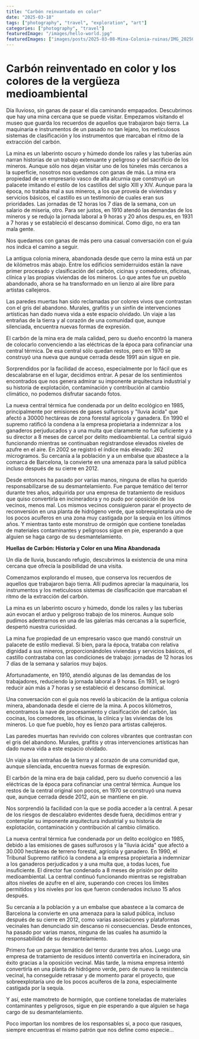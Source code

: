 ```yaml
---
title: "Carbón reinvantado en color"
date: "2025-03-18"
tags: ["photography", "travel", "exploration", "art"]
categories: ["photography", "travel"]
featuredImage: "/images/hello-world.jpg"
featuredImages: ["images/posts/2025-03-08-Mina-Colonia-ruinas/IMG_20250308_121901.webp","images/posts/2025-03-08-Mina-Colonia-ruinas/IMG_20250308_153622.webp"]
---
```

# Carbón reinventado en color y los colores de la vergüeza medioambiental

Día lluvioso, sin ganas de pasar el día caminando empapados. Descubrimos que hay una mina cercana que se puede visitar. 
Empezamos visitando el museo que guarda los recuerdos de aquellos que trabajaron bajo tierra. La maquinaria e instrumentos de un pasado no tan lejano, los meticulosos sistemas de clasificación y los instrumentos que marcaban el ritmo de la extracción del carbón.

La mina es un laberinto oscuro y húmedo donde los raíles y las tuberías aún narran historias de un trabajo extenuante y peligroso y del sacrificio de los mineros. Aunque sólo nos dejan visitar uno de los túneles más cercanos a la superficie, nosotros nos quedamos con ganas de más. 
La mina era propiedad de un empresario vasco de alta alcurnia que construyó un palacete imitando el estilo de los castillos del siglo XIII y XIV. Aunque para la época, no trataba mal a sus mineros, a los que proveía de viviendas y servicios básicos, el castillo es un testimonio de cuales eran sus prioridades. Las jornadas de 12 horas los 7 días de la semana, con un salario de miseria, otro. 
Para ser justos, en 1910 atendó las demandas de los mineros y se redujo la jornada laboral a 9 horas y 20 años despu.es, en 1931 a 7 horas y se estableció el descanso dominical. Como digo, no era tan mala gente.

Nos quedamos con ganas de más pero una casual conversación con el guía nos indica el camino a seguir. 

La antigua colonia minera, abandonada desde que cerro la mina está un par de kilómetros más abajo. Entre los edificios semiderruidos están la nave primer procesado y clasificación del carbón, cicinas y comedores, oficinas, clínica y las propias viviendas de los mineros. Lo que antes fue un pueblo abandonado, ahora se ha transformado en un lienzo al aire libre para artistas callejeros. 

Las paredes muertas han sido reclamadas por colores vivos que contrastan con el gris del abandono. Murales, grafitis y un sinfín de intervenciones artísticas han dado nueva vida a este espacio olvidado.
Un viaje a las entrañas de la tierra y al corazón de una comunidad que, aunque silenciada, encuentra nuevas formas de expresión.

El carbón de la mina era de mala calidad, pero su dueño encontró la manera de colocarlo convenciendo a las eléctricas de la época para cofinanciar una central térmica. De esa central sólo quedan restos, pero en 1970 se construyó una nueva que aunque cerrada desde 1991 aún sigue en pie. 

Sorprendidos por la facilidad de acceso, especialmente por lo fácil que es descalabrarse en el lugar, decidimos entrar. 
A pesar de los sentimientos encontrados que nos genera admirar su imponente arquitectura industrial y su historia de explotación, contaminación y contribución al cambio climático, no podemos disfrutar sacando fotos.

La nueva central térmica fue condenada por un delito ecológico en 1985, principalmente por emisiones de gases sulfurosos y "lluvia ácida" que afectó a 30000 hectáreas de zona forestal agrícola y ganadera. En 1990 el supremo ratificó la condena a la empresa propietaria a indemnizar a los ganaderos perjuducados y a una multa que claramente no fue suficiente y a su director a 8 meses de carcel por delito medioambiental. La central siguió funcionando mientras se continuaban registrandose elevados niveles de azufre en el aire. En 2002 se registró el índice más elevado: 262 microgramos. Su cercanía a la población y a un embalse que abastece a la comarca de Barcelona, la convierte en una amenaza para la salud pública incluso después de su cierre en 2012. 

Desde entonces ha pasado por varias manos, ninguna de ellas ha querido responsabilizarse de su desmantelamiento. Fue parque temático del terror durante tres años, adquirida por una empresa de tratamiento de residuos que quiso convertirla en incineradora y no pudo por oposición de los vecinos, menos mal. Los mismos vecinos consiguieron parar el proyecto de reconversión en una planta de hidrógeno verde, que sobreexplotaría uno de los pocos acuíferos en una zona muy castigada por la sequía en los últimos años. Y mientras tanto este monstruo de ormigón que contiene toneladas de materiales contaminantes y peligrosos sigue en pie, esperando a que alguien se haga cargo de su desmantelamiento.

 



 **Huellas de Carbón: Historia y Color en una Mina Abandonada**

Un día de lluvia, buscando refugio, descubrimos la existencia de una mina cercana que ofrecía la posibilidad de una visita.

Comenzamos explorando el museo, que conserva los recuerdos de aquellos que trabajaron bajo tierra. Allí pudimos apreciar la maquinaria, los instrumentos y los meticulosos sistemas de clasificación que marcaban el ritmo de la extracción del carbón.

La mina es un laberinto oscuro y húmedo, donde los raíles y las tuberías aún evocan el arduo y peligroso trabajo de los mineros. Aunque solo pudimos adentrarnos en una de las galerías más cercanas a la superficie, despertó nuestra curiosidad.

La mina fue propiedad de un empresario vasco que mandó construir un palacete de estilo medieval. Si bien, para la época, trataba con relativa dignidad a sus mineros, proporcionándoles viviendas y servicios básicos, el castillo contrastaba con las condiciones de trabajo: jornadas de 12 horas los 7 días de la semana y salarios muy bajos.

Afortunadamente, en 1910, atendió algunas de las demandas de los trabajadores, reduciendo la jornada laboral a 9 horas. En 1931, se logró reducir aún más a 7 horas y se estableció el descanso dominical.

Una conversación con el guía nos reveló la ubicación de la antigua colonia minera, abandonada desde el cierre de la mina. A pocos kilómetros, encontramos la nave de procesamiento y clasificación del carbón, las cocinas, los comedores, las oficinas, la clínica y las viviendas de los mineros. Lo que fue pueblo, hoy es lienzo para artistas callejeros.

Las paredes muertas han revivido con colores vibrantes que contrastan con el gris del abandono. Murales, grafitis y otras intervenciones artísticas han dado nueva vida a este espacio olvidado.

Un viaje a las entrañas de la tierra y al corazón de una comunidad que, aunque silenciada, encuentra nuevas formas de expresión.

El carbón de la mina era de baja calidad, pero su dueño convenció a las eléctricas de la época para cofinanciar una central térmica. Aunque los restos de la central original son pocos, en 1970 se construyó una nueva que, aunque cerrada desde 2012, aún se mantiene en pie.

Nos sorprendió la facilidad con la que se podía acceder a la central. A pesar de los riesgos de descalabro evidentes desde fuera, decidimos entrar y contemplar su imponente arquitectura industrial y su historia de explotación, contaminación y contribución al cambio climático.

La nueva central térmica fue condenada por un delito ecológico en 1985, debido a las emisiones de gases sulfurosos y la "lluvia ácida" que afectó a 30.000 hectáreas de terreno forestal, agrícola y ganadero. En 1990, el Tribunal Supremo ratificó la condena a la empresa propietaria a indemnizar a los ganaderos perjudicados y a una multa que, a todas luces, fue insuficiente. El director fue condenado a 8 meses de prisión por delito medioambiental. La central continuó funcionando mientras se registraban altos niveles de azufre en el aire, superando con creces los límites permitidos y los niveles por los que fueron condenados incluso 15 años después.

Su cercanía a la población y a un embalse que abastece a la comarca de Barcelona la convierte en una amenaza para la salud pública, incluso después de su cierre en 2012, como varias asociaciones y plataformas vecinales han denunciado sin descanso ni consecuencias. Desde entonces, ha pasado por varias manos, ninguna de las cuales ha asumido la responsabilidad de su desmantelamiento. 

Primero fue un parque temático del terror durante tres años. Luego una empresa de tratamiento de residuos intentó convertirla en incineradora, sin éxito gracias a la oposición vecinal. Más tarde, la misma empresa intentó convertirla en una planta de hidrógeno verde, pero de nuevo la resistencia vecinal, ha conseguide retrasar y de momento parar el proyecto, que sobreexplotaría uno de los pocos acuíferos de la zona, especialmente castigada por la sequía.

Y así, este mamotreto de hormigón, que contiene toneladas de materiales contaminantes y peligrosos, sigue en pie esperando a que alguien se haga cargo de su desmantelamiento.

Poco importan los nombres de los responsables si, a poco que rasques, siempre encuentras el mismo patrón que nos define como especie... 